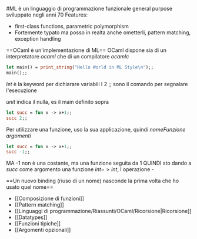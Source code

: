 #ML è un linguaggio di programmazione funzionale general purpose sviluppato negli anni 70
Features:
- first-class functions, parametric polymorphism
- Fortemente typato ma posso in realta anche ometterli, pattern matching, exception handling

==OCaml è un'implementazione di ML==
OCaml dispone sia di un interpretatore $ocaml$ che di un compilatore $ocamlc$

 ```ocaml
let main() = print_string("Hello World in ML Style\n");; 
main();;
 ```
$let$ è la keyword per dichiarare variabili
I 2 ;; sono il comando per segnalare l'esecuzione

$unit$ indica il nulla, es il main definito sopra

```ocaml
let succ = fun x -> x+1;;
succ 2;;
 ```
Per utilizzare una funzione, uso la sua applicazione, quindi $nomeFunzione$ $argomenti$

```ocaml
let succ = fun x -> x+1;;
succ -1;;
 ```
MA -1 non è una costante, ma una funzione seguita da 1 QUINDI sto dando a $succ$ come argomento una funzione $int -> int$, l operazione -

==Un nuovo binding (riuso di un nome) nasconde la prima volta che ho usato quel nome==

- [[Composizione di funzioni]]
- [[Pattern matching]]
- [[Linguaggi di programmazione/Riassunti/OCaml/Ricorsione|Ricorsione]]
- [[Datatypes]]
- [[Funzioni tipiche]]
- [[Argomenti opzionali]]